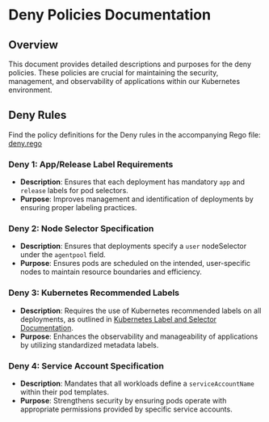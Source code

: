 # Deny Policies Documentation

## Overview

This document provides detailed descriptions and purposes for the deny policies. These policies are crucial for maintaining the security, management, and observability of applications within our Kubernetes environment.

## Deny Rules

Find the policy definitions for the Deny rules in the accompanying Rego file: [deny.rego](../deny/deny.rego)

### Deny 1: App/Release Label Requirements
- **Description**: Ensures that each deployment has mandatory `app` and `release` labels for pod selectors.
- **Purpose**: Improves management and identification of deployments by ensuring proper labeling practices.

### Deny 2: Node Selector Specification
- **Description**: Ensures that deployments specify a `user` nodeSelector under the `agentpool` field.
- **Purpose**: Ensures pods are scheduled on the intended, user-specific nodes to maintain resource boundaries and efficiency.

### Deny 3: Kubernetes Recommended Labels
- **Description**: Requires the use of Kubernetes recommended labels on all deployments, as outlined in [Kubernetes Label and Selector Documentation](https://kubernetes.io/docs/concepts/overview/working-with-objects/labels/).
- **Purpose**: Enhances the observability and manageability of applications by utilizing standardized metadata labels.

### Deny 4: Service Account Specification
- **Description**: Mandates that all workloads define a `serviceAccountName` within their pod templates.
- **Purpose**: Strengthens security by ensuring pods operate with appropriate permissions provided by specific service accounts.

